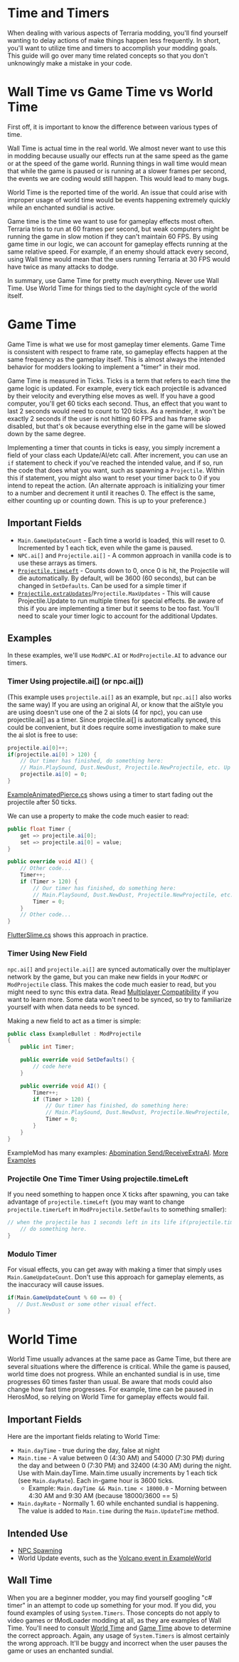 # Time and Timers
When dealing with various aspects of Terraria modding, you'll find yourself wanting to delay actions of make things happen less frequently. In short, you'll want to utilize time and timers to accomplish your modding goals. This guide will go over many time related concepts so that you don't unknowingly make a mistake in your code.

# Wall Time vs Game Time vs World Time
First off, it is important to know the difference between various types of time. 

Wall Time is actual time in the real world. We almost never want to use this in modding because usually our effects run at the same speed as the game or at the speed of the game world. Running things in wall time would mean that while the game is paused or is running at a slower frames per second, the events we are coding would still happen. This would lead to many bugs.

World Time is the reported time of the world. An issue that could arise with improper usage of world time would be events happening extremely quickly while an enchanted sundial is active.

Game time is the time we want to use for gameplay effects most often. Terraria tries to run at 60 frames per second, but weak computers might be running the game in slow motion if they can't maintain 60 FPS. By using game time in our logic, we can account for gameplay effects running at the same relative speed. For example, if an enemy should attack every second, using Wall time would mean that the users running Terraria at 30 FPS would have twice as many attacks to dodge. 

In summary, use Game Time for pretty much everything. Never use Wall Time. Use World Time for things tied to the day/night cycle of the world itself. 

# Game Time
Game Time is what we use for most gameplay timer elements. Game Time is consistent with respect to frame rate, so gameplay effects happen at the same frequency as the gameplay itself. This is almost always the intended behavior for modders looking to implement a "timer" in their mod. 

Game Time is measured in Ticks. Ticks is a term that refers to each time the game logic is updated. For example, every tick each projectile is advanced by their velocity and everything else moves as well. If you have a good computer, you'll get 60 ticks each second. Thus, an effect that you want to last 2 seconds would need to count to 120 ticks. As a reminder, it won't be exactly 2 seconds if the user is not hitting 60 FPS and has frame skip disabled, but that's ok because everything else in the game will be slowed down by the same degree.

Implementing a timer that counts in ticks is easy, you simply increment a field of your class each Update/AI/etc call. After increment, you can use an `if` statement to check if you've reached the intended value, and if so, run the code that does what you want, such as spawning a `Projectile`. Within this if statement, you might also want to reset your timer back to 0 if you intend to repeat the action. (An alternate approach is initializing your timer to a number and decrement it until it reaches 0. The effect is the same, either counting up or counting down. This is up to your preference.)

## Important Fields
* `Main.GameUpdateCount` - Each time a world is loaded, this will reset to 0. Incremented by 1 each tick, even while the game is paused. 
* `NPC.ai[]` and `Projectile.ai[]` - A common approach in vanilla code is to use these arrays as timers.  
* [`Projectile.timeLeft`](https://github.com/blushiemagic/tModLoader/wiki/Projectile-Class-Documentation#timeleft) - Counts down to 0, once 0 is hit, the Projectile will die automatically. By default, will be 3600 (60 seconds), but can be changed in `SetDefaults`. Can be used for a simple timer if 
* [`Projectile.extraUpdates`](https://github.com/blushiemagic/tModLoader/wiki/Projectile-Class-Documentation#extraupdates)/`Projectile.MaxUpdates` - This will cause Projectile.Update to run multiple times for special effects. Be aware of this if you are implementing a timer but it seems to be too fast. You'll need to scale your timer logic to account for the additional Updates.

## Examples
In these examples, we'll use `ModNPC.AI` or `ModProjectile.AI` to advance our timers. 
### Timer Using projectile.ai[] (or npc.ai[])
(This example uses `projectile.ai[]` as an example, but `npc.ai[]` also works the same way)
If you are using an original AI, or know that the aiStyle you are using doesn't use one of the 2 ai slots (4 for npc), you can use projectile.ai[] as a timer. Since projectile.ai[] is automatically synced, this could be convenient, but it does require some investigation to make sure the ai slot is free to use:
```cs
projectile.ai[0]++;
if(projectile.ai[0] > 120) {
    // Our timer has finished, do something here:
    // Main.PlaySound, Dust.NewDust, Projectile.NewProjectile, etc. Up to you.
    projectile.ai[0] = 0;
}
```
[ExampleAnimatedPierce.cs](https://github.com/blushiemagic/tModLoader/blob/master/ExampleMod/Projectiles/ExampleAnimatedPierce.cs#L74) shows using a timer to start fading out the projectile after 50 ticks.    

We can use a property to make the code much easier to read:   
```cs
public float Timer {
	get => projectile.ai[0];
	set => projectile.ai[0] = value;
}

public override void AI() {
	// Other code...
	Timer++;
	if (Timer > 120) {
		// Our timer has finished, do something here:
		// Main.PlaySound, Dust.NewDust, Projectile.NewProjectile, etc. Up to you.
		Timer = 0;
	}
	// Other code...
}
```
[FlutterSlime.cs](https://github.com/blushiemagic/tModLoader/blob/master/ExampleMod/NPCs/FlutterSlime.cs#L67) shows this approach in practice.

### Timer Using New Field
`npc.ai[]` and `projectile.ai[]` are synced automatically over the multiplayer network by the game, but you can make new fields in your `ModNPC` or `ModProjectile` class. This makes the code much easier to read, but you might need to sync this extra data. Read [Multiplayer Compatibility](https://github.com/blushiemagic/tModLoader/wiki/Multiplayer-Compatibility#npc--modnpc) if you want to learn more. Some data won't need to be synced, so try to familiarize yourself with when data needs to be synced.

Making a new field to act as a timer is simple:
```cs
public class ExampleBullet : ModProjectile
{
	public int Timer;

	public override void SetDefaults() {
		// code here
	}

	public override void AI() {
		Timer++;
		if (Timer > 120) {
			// Our timer has finished, do something here:
			// Main.PlaySound, Dust.NewDust, Projectile.NewProjectile, etc. Up to you.
			Timer = 0;
		}
	}
}
```    
ExampleMod has many examples: [Abomination Send/ReceiveExtraAI](https://github.com/blushiemagic/tModLoader/blob/master/ExampleMod/NPCs/Abomination/Abomination.cs#L228). [More Examples](https://github.com/blushiemagic/tModLoader/search?utf8=%E2%9C%93&q=SendExtraAI+path:ExampleMod&type=Code)

### Projectile One Time Timer Using projectile.timeLeft
If you need something to happen once X ticks after spawning, you can take advantage of `projectile.timeLeft` (you may want to change `projectile.timerLeft` in `ModProjectile.SetDefaults` to something smaller):
```cs
// when the projectile has 1 seconds left in its life if(projectile.timeLeft == 60) {
    // do something here.
} 
```
### Modulo Timer
For visual effects, you can get away with making a timer that simply uses `Main.GameUpdateCount`. Don't use this approach for gameplay elements, as the inaccuracy will cause issues.
```cs
if(Main.GameUpdateCount % 60 == 0) {
   // Dust.NewDust or some other visual effect.
}
```

# World Time
World Time usually advances at the same pace as Game Time, but there are several situations where the difference is critical. While the game is paused, world time does not progress. While an enchanted sundial is in use, time progresses 60 times faster than usual. Be aware that mods could also change how fast time progresses. For example, time can be paused in HerosMod, so relying on World Time for gameplay effects would fail. 

## Important Fields
Here are the important fields relating to World Time: 
* `Main.dayTime` - true during the day, false at night
* `Main.time` - A value between 0 (4:30 AM) and 54000 (7:30 PM) during the day and between 0 (7:30 PM) and 32400 (4:30 AM) during the night. Use with Main.dayTime. Main.time usually increments by 1 each tick (see `Main.dayRate`). Each in-game hour is 3600 ticks. 
  * Example: `Main.dayTime && Main.time < 18000.0` - Morning between 4:30 AM and 9:30 AM (because 18000/3600 == 5) 
* `Main.dayRate` - Normally 1. 60 while enchanted sundial is happening. The value is added to `Main.time` during the `Main.UpdateTime` method.

## Intended Use
* [NPC Spawning](https://github.com/blushiemagic/tModLoader/wiki/Basic-NPC-Spawning)
* World Update events, such as the [Volcano event in ExampleWorld](https://github.com/blushiemagic/tModLoader/blob/master/ExampleMod/ExampleWorld.cs#L405)

## Wall Time
When you are a beginner modder, you may find yourself googling "c# timer" in an attempt to code up something for your mod. If you did, you found examples of using `System.Timers`. Those concepts do not apply to video games or tModLoader modding at all, as they are examples of Wall Time. You'll need to consult [World Time](#world-time) and [Game Time](#game-time) above to determine the correct approach. Again, any usage of `System.Timers` is almost certainly the wrong approach. It'll be buggy and incorrect when the user pauses the game or uses an enchanted sundial.